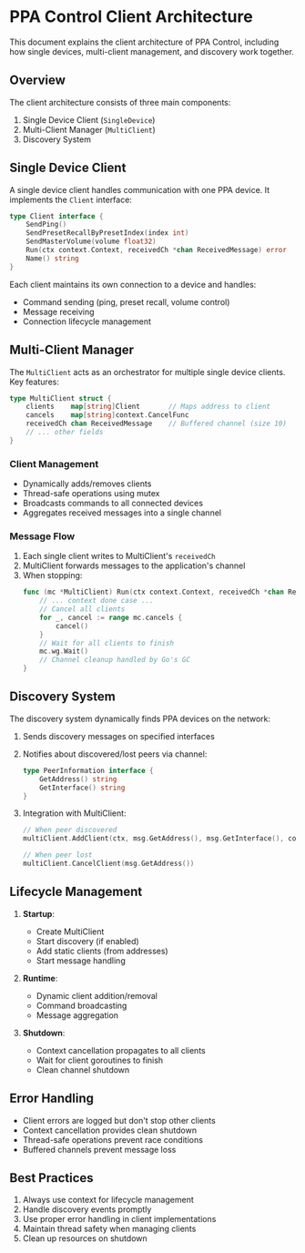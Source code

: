 # PPA Control Client Architecture

This document explains the client architecture of PPA Control, including how single devices, multi-client management, and discovery work together.

## Overview

The client architecture consists of three main components:
1. Single Device Client (`SingleDevice`)
2. Multi-Client Manager (`MultiClient`)
3. Discovery System

## Single Device Client

A single device client handles communication with one PPA device. It implements the `Client` interface:

```go
type Client interface {
    SendPing()
    SendPresetRecallByPresetIndex(index int)
    SendMasterVolume(volume float32)
    Run(ctx context.Context, receivedCh *chan ReceivedMessage) error
    Name() string
}
```

Each client maintains its own connection to a device and handles:
- Command sending (ping, preset recall, volume control)
- Message receiving
- Connection lifecycle management

## Multi-Client Manager

The `MultiClient` acts as an orchestrator for multiple single device clients. Key features:

```go
type MultiClient struct {
    clients    map[string]Client       // Maps address to client
    cancels    map[string]context.CancelFunc
    receivedCh chan ReceivedMessage    // Buffered channel (size 10)
    // ... other fields
}
```

### Client Management
- Dynamically adds/removes clients
- Thread-safe operations using mutex
- Broadcasts commands to all connected devices
- Aggregates received messages into a single channel

### Message Flow
1. Each single client writes to MultiClient's `receivedCh`
2. MultiClient forwards messages to the application's channel
3. When stopping:
   ```go
   func (mc *MultiClient) Run(ctx context.Context, receivedCh *chan ReceivedMessage) error {
       // ... context done case ...
       // Cancel all clients
       for _, cancel := range mc.cancels {
           cancel()
       }
       // Wait for all clients to finish
       mc.wg.Wait()
       // Channel cleanup handled by Go's GC
   }
   ```

## Discovery System

The discovery system dynamically finds PPA devices on the network:

1. Sends discovery messages on specified interfaces
2. Notifies about discovered/lost peers via channel:
   ```go
   type PeerInformation interface {
       GetAddress() string
       GetInterface() string
   }
   ```

3. Integration with MultiClient:
   ```go
   // When peer discovered
   multiClient.AddClient(ctx, msg.GetAddress(), msg.GetInterface(), componentId)
   
   // When peer lost
   multiClient.CancelClient(msg.GetAddress())
   ```

## Lifecycle Management

1. **Startup**:
   - Create MultiClient
   - Start discovery (if enabled)
   - Add static clients (from addresses)
   - Start message handling

2. **Runtime**:
   - Dynamic client addition/removal
   - Command broadcasting
   - Message aggregation

3. **Shutdown**:
   - Context cancellation propagates to all clients
   - Wait for client goroutines to finish
   - Clean channel shutdown

## Error Handling

- Client errors are logged but don't stop other clients
- Context cancellation provides clean shutdown
- Thread-safe operations prevent race conditions
- Buffered channels prevent message loss

## Best Practices

1. Always use context for lifecycle management
2. Handle discovery events promptly
3. Use proper error handling in client implementations
4. Maintain thread safety when managing clients
5. Clean up resources on shutdown 
